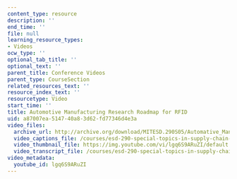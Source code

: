 ```yaml
---
content_type: resource
description: ''
end_time: ''
file: null
learning_resource_types:
- Videos
ocw_type: ''
optional_tab_title: ''
optional_text: ''
parent_title: Conference Videos
parent_type: CourseSection
related_resources_text: ''
resource_index_text: ''
resourcetype: Video
start_time: ''
title: Automotive Manufacturing Research Roadmap for RFID
uid: a87007ea-5147-40a8-3d62-fd77346d4e3a
video_files:
  archive_url: http://archive.org/download/MITESD.290S05/Automative_Manufacturing_Research_RoadmapRFID-220k.mp4
  video_captions_file: /courses/esd-290-special-topics-in-supply-chain-management-spring-2005/777fc7ed3302576f9aa9ec72f2203b14_lgq6S9ARuZI.vtt
  video_thumbnail_file: https://img.youtube.com/vi/lgq6S9ARuZI/default.jpg
  video_transcript_file: /courses/esd-290-special-topics-in-supply-chain-management-spring-2005/2fd9e9675253eafa0779f98fd2b29e3d_lgq6S9ARuZI.pdf
video_metadata:
  youtube_id: lgq6S9ARuZI
---
```

